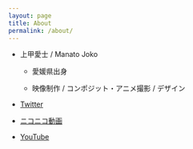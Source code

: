 ```yaml
---
layout: page
title: About
permalink: /about/
---
```


- 上甲愛士 / Manato Joko

  - 愛媛県出身

  - 映像制作 / コンポジット・アニメ撮影 / デザイン

- [Twitter](https://twitter.com/SehataKuro)

- [ニコニコ動画](https://www.nicovideo.jp/user/51449711)

- [YouTube](https://www.youtube.com/channel/UCgYk3N3vZIellOdbNFjoliA)
